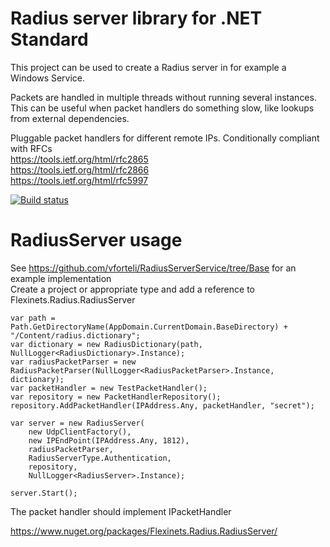 # Radius server library for .NET Standard

This project can be used to create a Radius server in for example a Windows Service.
   
Packets are handled in multiple threads without running several instances. This can be useful when packet handlers do something slow, like lookups from external dependencies.


Pluggable packet handlers for different remote IPs. 
Conditionally compliant with RFCs  
https://tools.ietf.org/html/rfc2865  
https://tools.ietf.org/html/rfc2866  
https://tools.ietf.org/html/rfc5997  
  

  
[![Build status](https://ci.appveyor.com/api/projects/status/dbc6ua1ypa9eas3p?svg=true)](https://ci.appveyor.com/project/vforteli/radiusserver)

# RadiusServer usage  
See https://github.com/vforteli/RadiusServerService/tree/Base for an example implementation  
Create a project or appropriate type and add a reference to Flexinets.Radius.RadiusServer   

```
var path = Path.GetDirectoryName(AppDomain.CurrentDomain.BaseDirectory) + "/Content/radius.dictionary";
var dictionary = new RadiusDictionary(path, NullLogger<RadiusDictionary>.Instance);
var radiusPacketParser = new RadiusPacketParser(NullLogger<RadiusPacketParser>.Instance, dictionary);
var packetHandler = new TestPacketHandler();
var repository = new PacketHandlerRepository();
repository.AddPacketHandler(IPAddress.Any, packetHandler, "secret");

var server = new RadiusServer(
    new UdpClientFactory(),
    new IPEndPoint(IPAddress.Any, 1812),
    radiusPacketParser,
    RadiusServerType.Authentication,
    repository,
    NullLogger<RadiusServer>.Instance);

server.Start();
```  

The packet handler should implement IPacketHandler  

https://www.nuget.org/packages/Flexinets.Radius.RadiusServer/
